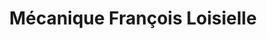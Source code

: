 ---
title: "Mécanique François Loisielle"
url: /vaudreuil-dorion/mecanique-francois-loisielle/
shop: car repair
---